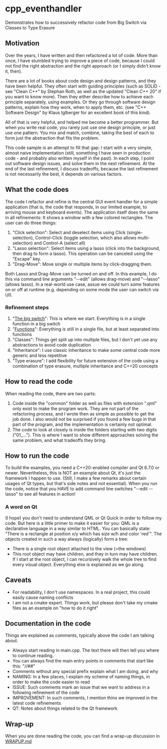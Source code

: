 # cpp_eventhandler
Demonstrates how to successively refactor code from Big Switch via Classes to Type Erasure
## Motivation
Over the years, I have written and then refactored a lot of code. More than once, I have stumbled trying to improve a piece of code, because I could not find the right abstraction and the right approach (or I simply didn't know it, then).

There are a lot of books about code design and design patterns, and they have been helpful. They often start with guiding principles (such as SOLID - see "Clean C++" by Stephan Roth, as well as the updated "Clean C++ 20" if you want to know more). Then they either describe how to achieve each principle separately, using examples. Or they go through software design patterns, explain how they work, when to apply them, etc. (see "C++ Software Design" by Klaus Iglberger for an excellent book of this kind).

All of that is very helpful, and helped me become a better programmer. But when you write real code, you rarely just use one design principle, or just use one pattern. You mix and match, combine, taking the best of each to form just the abstraction that fits the problem.

This code sample is an attempt to fill that gap: I start with a very simple, almost naive implementation (still, something I have seen in production code - and probably also written myself in the past). In each step, I point out software design issues, and solve them in the next refinement. At the end of the last refinement, I discuss tradeoffs, because the last refinement is not necessarily
 the best, it depends on various factors.
## What the code does
The code I refactor and refine is the central GUI event handler for a simple application (that is, the code that responds, in our limited example, to arriving mouse and keyboard events). The application itself does the same in all refinements: It shows a window with a few colored rectangles. The user can do three things:
 1) "Click selection": Select and deselect items using Click (single-selection), Control-Click (toggle selection, which also allows multi-selection) and Control-A (select all)
 2) "Lasso selection": Select items using a lasso (click into the background, then drag to form a lasso). This operation can be canceled using the "Escape" key.
 3) "Drag-Move": Move single or multiple items by click-dragging them.

Both Lasso and Drag-Move can be turned on and off. In this example, I do this via command line arguments "--edit" (allows drag-move) and "--lasso" (allows lasso). In a real-world use case, assue we could turn some features on or off at runtime (e.g. depending on some mode the user can switch via UI).
### Refinement steps
1. "[The big switch](01_bigSwitch/BIGSWITCH.md)": This is where we start. Everything is in a single function in a big switch
2. "[Functions](02_functions/FUNCTIONS.md)": Everything is still in a single file, but at least separated into functions
3. "Classes": Things get split up into multiple files, but I don't yet use any abstractions to avoid code duplication
4. "Inheritance": I use classic inheritance to make some central code more generic and less repetitive
5. "Type erasure": I add flexibility for future extension of the code using a combination of type erasure, multiple inheritance and C++20 concepts
## How to read the code
When reading the code, there are two parts:
1) Code inside the "common" folder as well as files with extension ".qml" only exist to make the program work. They are not part of the refactoring process, and I wrote then as simple as possible to get the job done. I also would not be surprised if you found a few bugs in that part of the program, and the implementation is certainly not optimal.  
2) The code to look at closely is inside the folders starting with two digits ("01_..."). This is where I want to show different approaches solving the same problem, and what tradeoffs they bring.
## How to run the code
To build the examples, you need a C++20-enabled compiler and Qt 6.7.0 or newer. Nevertheless, this is NOT an example about Qt, it's just the framework I happen to use. (Still, I make a few remarks about certain usages of Qt types, but that's side notes and not essential).
When you run the code, notice that you HAVE to add command line switches "--edit --lasso" to see all features in action!
### A word on Qt
(I hope) you don't need to understand QML or Qt Quick in order to follow my code. But here is a little primer to make it easier for you:
QML is a declarative language in a way similar to HTML. You can basically state: "There is a rectangle at position x/y which has size w/h and color 'red'". The objects created in such a way always (logically) form a tree:
- There is a single root object attached to the view (=the windows)
- This root object may have children, and they in turn may have children.
 If I start at the root object, I can recursively walk the whole tree to find every visual object.
Everything else is explained as we go along.
## Caveats
- For readability, I don't use namespaces. In a real project, this could easily cause naming conflicts
- I am not a cmake expert. Things work, but please don't take my cmake files as an example on "how to do it right"
## Documentation in the code
Things are explained as comments, typically above the code I am talking about.
- Always start reading in main.cpp. The text there will then tell you where to continue reading.
- You can always find the main entry points in comments that start like this: "//##"
- Comments without any special prefix explain what I am doing, and why
- NAMING: In a few places, I explain my scheme of naming things, in order to make the code easier to read
- ISSUE: Such comments mark an issue that we want to address in a following refinement of the code
- IMPROVEMENT: In such comments, I mention thins we improved in the latest code refinements
- QT: Notes about things related to the Qt framework
## Wrap-up
When you are done reading the code, you can find a wrap-up discussion in [WRAPUP.md](WRAPUP.md)

